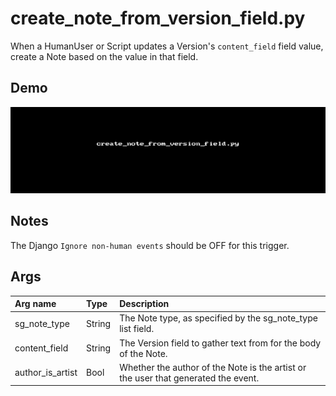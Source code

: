 # create_note_from_version_field.py

When a HumanUser or Script updates a Version's `content_field` field value,
create a Note based on the value in that field.

## Demo

![](images/create_note_from_version_field1.gif?raw=true)

## Notes

The Django `Ignore non-human events` should be OFF for this trigger.

## Args

| Arg name         | Type   | Description                                                                        |
| :-               | :-     | :-                                                                                 |
| sg_note_type     | String | The Note type, as specified by the sg_note_type list field.                        |
| content_field    | String | The Version field to gather text from for the body of the Note.                    |
| author_is_artist | Bool   | Whether the author of the Note is the artist or the user that generated the event. |
